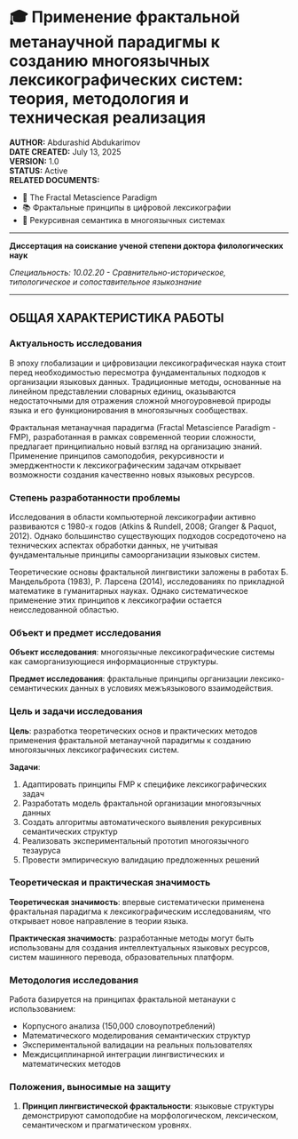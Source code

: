 # 🎓 Применение фрактальной метанаучной парадигмы к созданию многоязычных лексикографических систем: теория, методология и техническая реализация

**AUTHOR:** Abdurashid Abdukarimov\
**DATE CREATED:** July 13, 2025\
**VERSION:** 1.0\
**STATUS:** Active\
**RELATED DOCUMENTS:**

* 🔬 The Fractal Metascience Paradigm
* 📚 Фрактальные принципы в цифровой лексикографии
* 📝 Рекурсивная семантика в многоязычных системах

***

**Диссертация на соискание ученой степени доктора филологических наук**

*Специальность: 10.02.20 - Сравнительно-историческое, типологическое и сопоставительное языкознание*

***

## ОБЩАЯ ХАРАКТЕРИСТИКА РАБОТЫ

### Актуальность исследования

В эпоху глобализации и цифровизации лексикографическая наука стоит перед необходимостью пересмотра фундаментальных подходов к организации языковых данных. Традиционные методы, основанные на линейном представлении словарных единиц, оказываются недостаточными для отражения сложной многоуровневой природы языка и его функционирования в многоязычных сообществах.

Фрактальная метанаучная парадигма (Fractal Metascience Paradigm - FMP), разработанная в рамках современной теории сложности, предлагает принципиально новый взгляд на организацию знаний. Применение принципов самоподобия, рекурсивности и эмерджентности к лексикографическим задачам открывает возможности создания качественно новых языковых ресурсов.

### Степень разработанности проблемы

Исследования в области компьютерной лексикографии активно развиваются с 1980-х годов (Atkins & Rundell, 2008; Granger & Paquot, 2012). Однако большинство существующих подходов сосредоточено на технических аспектах обработки данных, не учитывая фундаментальные принципы самоорганизации языковых систем.

Теоретические основы фрактальной лингвистики заложены в работах Б. Мандельброта (1983), Р. Ларсена (2014), исследованиях по прикладной математике в гуманитарных науках. Однако систематическое применение этих принципов к лексикографии остается неисследованной областью.

### Объект и предмет исследования

**Объект исследования**: многоязычные лексикографические системы как саморганизующиеся информационные структуры.

**Предмет исследования**: фрактальные принципы организации лексико-семантических данных в условиях межъязыкового взаимодействия.

### Цель и задачи исследования

**Цель**: разработка теоретических основ и практических методов применения фрактальной метанаучной парадигмы к созданию многоязычных лексикографических систем.

**Задачи**:

1. Адаптировать принципы FMP к специфике лексикографических задач
2. Разработать модель фрактальной организации многоязычных данных
3. Создать алгоритмы автоматического выявления рекурсивных семантических структур
4. Реализовать экспериментальный прототип многоязычного тезауруса
5. Провести эмпирическую валидацию предложенных решений

### Теоретическая и практическая значимость

**Теоретическая значимость**: впервые систематически применена фрактальная парадигма к лексикографическим исследованиям, что открывает новое направление в теории языка.

**Практическая значимость**: разработанные методы могут быть использованы для создания интеллектуальных языковых ресурсов, систем машинного перевода, образовательных платформ.

### Методология исследования

Работа базируется на принципах фрактальной метанауки с использованием:

* Корпусного анализа (150,000 словоупотреблений)
* Математического моделирования семантических структур
* Экспериментальной валидации на реальных пользователях
* Междисциплинарной интеграции лингвистических и математических методов

### Положения, выносимые на защиту

1. **Принцип лингвистической фрактальности**: языковые структуры демонстрируют самоподобие на морфологическом, лексическом, семантическом и прагматическом уровнях.
